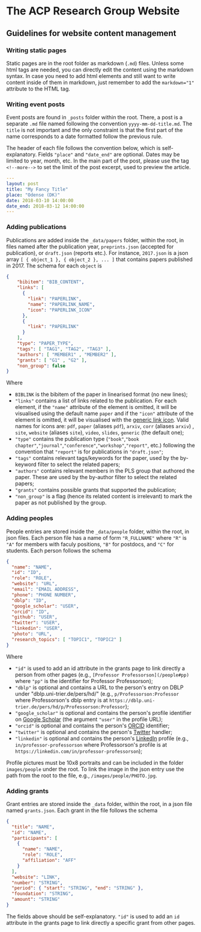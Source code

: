 # The ACP Research Group Website

## Guidelines for website content management

### Writing static pages

Static pages are in the root folder as markdown (`.md`) files.
Unless some html tags are needed, you can directly edit the content using the markdown syntax.
In case you need to add html elements and still want to write content inside of them in markdown, just remember to add the `markdown="1"` attribute to the HTML tag.

### Writing event posts

Event posts are found in `_posts` folder within the root.
There, a post is a separate `.md` file named following the convention `yyyy-mm-dd-title.md`.
The `title` is not important and the only constraint is that the first part of the name corresponds to a date formatted follow the previous rule.

The header of each file follows the convention below, which is self-explanatory.
Fields `"place"` and `"date_end"` are optional. Dates may be limited to year, month, etc.
In the main part of the post, please use the tag `<!--more-->` to set the limit of the post excerpt, used to preview the article.

```yaml
---
layout: post
title: "My Fancy Title"
place: "Odense (DK)"
date: 2018-03-10 14:00:00
date_end: 2018-03-12 14:00:00
---
```

### Adding publications

Publications are added inside the `_data/papers` folder, within the root, in files named after the publication year, `preprints.json` (accepted for publication), or `draft.json` (reports etc.).
For instance, `2017.json` is a json array `[ { object_1 }, { object_2 }, ... ]` that contains papers published in 2017.
The schema for each `object` is

```json
{
    "bibitem": "BIB_CONTENT",
    "links": [
      {
        "link": "PAPERLINK",
        "name": "PAPERLINK_NAME",
        "icon": "PAPERLINK_ICON"
      },
      {
        "link": "PAPERLINK"
      }
    ],
    "type": "PAPER_TYPE",
    "tags": [ "TAG1", "TAG2", "TAG3" ],
    "authors": [ "MEMBER1" , "MEMBER2" ],
    "grants": [ "G1" , "G2" ],
    "non_group": false
}
```

Where

- `BIBLINK` is the bibitem of the paper in linearised format (no new lines);
- `"links"` contains a list of links related to the publication. For each element, if the `"name"` attribute of the element is omitted, it will be visualised using the default name `paper` and if the `"icon"` attribute of the element is omitted, it will be visualised with the [generic link icon](https://fontawesome.com/icons/link?style=solid). Valid names for icons are: `pdf`, `paper` (aliases `pdf`), `arxiv`, `corr` (aliases `arxiv`) , `site`, `website` (aliases `site`), `video`, `slides`, `generic` (the default one);
- `"type"` contains the publication type (`"book"`,`"book chapter"`,`"journal"`,`"conference"`,`"workshop"`,`"report"`, etc.) following the convention that `"report"` is for publications in `"draft.json"`;
- `"tags"` contains relevant tags/keywords for the paper, used by the by-keyword filter to select the related papers;
- `"authors"` contains relevant members in the PLS group that authored the paper. These are used by the by-author filter to select the related papers;
- `"grants"` contains possible grants that supported the publication;
- `"non_group"` is a flag (hence its related content is irrelevant) to mark the paper as not published by the group.

### Adding peoples

People entries are stored inside the `_data/people` folder, within the root, in json files.
Each person file has a name of form `"R_FULLNAME"` where `"R"` is `"A"` for members with faculy positions, `"B"` for postdocs, and `"C"` for students.
Each person follows the schema

```json
{
  "name": "NAME",
  "id": "ID",
  "role": "ROLE",
  "website": "URL",
  "email": "EMAIL ADDRESS",
  "phone": "PHONE NUMBER",
  "dblp": "ID",
  "google_scholar": "USER",
  "orcid": "ID",
  "github": "USER",
  "twitter": "USER",
  "linkedin": "USER",
  "photo": "URL",
  "research_topics": [ "TOPIC1", "TOPIC2" ]
}
```

Where

- `"id"` is used to add an id attribute in the grants page to link directly a person from other pages (e.g., `[Professor Professorson](/people#pp)` where `"pp"` is the identifier for Professor Professorson);
- `"dblp"` is optional and contains a URL to the person's entry on DBLP under "dblp.uni-trier.de/pers/hd/" (e.g., `p/Professorson:Professor` where Professorson's dblp entry is at
`https://dblp.uni-trier.de/pers/hd/p/Professorson:Professor`);
- `"google_scholar"` is optional and contains the person's profile identifier on [Google Scholar](https://scholar.google.com) (the argument `"user"` in the profile URL);
- `"orcid"` is optional and contains the person's [ORCID](https://orcid.org/) identifier;
- `"twitter"` is optional and contains the person's [Twitter](https://twitter.com/) handler;
- `"linkedin"` is optional and contains the person's [LinkedIn](https://linkedin.com/) profile (e.g., `in/professor-professorson` where Professorson's profile is at
`https://linkedin.com/in/professor-professorson`);

Profile pictures must be 10x8 portraits and can be included in the folder `images/people` under the root.
To link the image in the json entry use the path from the root to the file, e.g., `/images/people/PHOTO.jpg`.

### Adding grants

Grant entries are stored inside the `_data` folder, within the root, in a json file named `grants.json`.
Each grant in the file follows the schema

```json
{
  "title": "NAME",
  "id": "NAME",
  "participants": [
    {
      "name": "NAME",
      "role": "ROLE",
      "affiliation": "AFF"
    }
  ],
  "website": "LINK",
  "number": "STRING",
  "period": { "start": "STRING", "end": "STRING" },
  "foundation": "STRING",
  "amount": "STRING"
}
```

The fields above should be self-explanatory.
`"id"` is used to add an `id` attribute in the grants page to link directly a specific grant from other pages.
